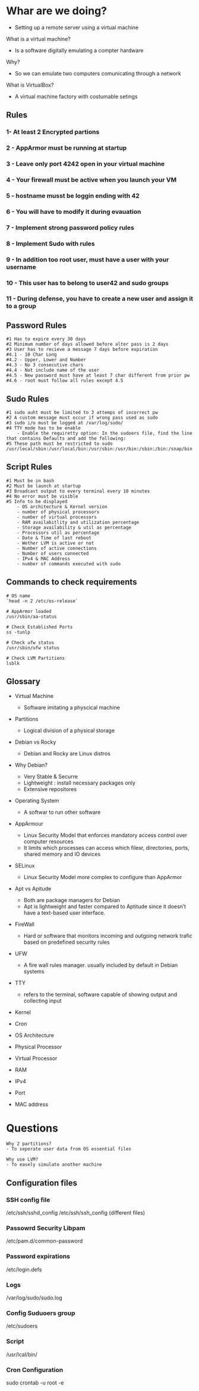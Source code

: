 # Whar are we doing?
- Setting up a remote server using a virtual machine

What is a virtual machine?
- Is a software digitally emulating a compter hardware

Why?
- So we can emulate two computers comunicating through a network

What is VirtualBox?
- A virtual machine factory with costumable setings

## Rules
### 1- At least 2 Encrypted partions
### 2 - AppArmor must be running at startup
### 3 - Leave only port 4242 open in your virtual machine 
### 4 - Your firewall must be active when you launch your VM
### 5 - hostname musst be loggin ending with 42
### 6 - You will have to modify it during evauation
### 7 - Implement strong password policy rules
### 8 - Implement Sudo with rules
### 9 - In addition too root user, must have a user with your username
### 10 - This user has to belong to user42 and sudo groups
### 11 - During defense, you have to create a new user and assign it to a group

## Password Rules
	#1 Has to expire every 30 days
	#2 Minimum number of days allowed before alter pass is 2 days
	#3 User has to recieve a message 7 days before expiration
	#4.1 - 10 Char Long
	#4.2 - Upper, Lower and Number
	#4.3 - No 3 consecutive chars
	#4.4 - Not include name of the user
	#4.5 - New password must have at least 7 char different from prior pw
	#4.6 - root must follow all rules except 4.5

## Sudo Rules
	#1 sudo auht must be limited to 3 attemps of incorrect pw
	#2 A custom message must occur if wrong pass used as sudo
	#3 sudo i/o must be logged at /var/log/sudo/
	#4 TTY mode has to be enable
		- Enable the requiretty option: In the sudoers file, find the line that contains Defaults and add the following:
	#5 These path must be restricted to sudo
	/usr/local/sbin:/usr/local/bin:/usr/sbin:/usr/bin:/sbin:/bin:/snap/bin

## Script Rules
	#1 Must be in bash
	#2 Must be launch at startup
	#3 Broadcast output to every terminal every 10 minutes
	#4 No error must be visible
	#5 Info to be displayed
		- OS architecture & Kernel version
		- number of physical processors
		- number of virtual processors
		- RAM availabitlity and utilization percentage
		- Storage availability & util as percentage
		- Processors util as percentage
		- Date & Time of last reboot
		- Wether LVM is active or not
		- Number of active connections
		- Number of users connected
		- IPv4 & MAC Address
		- number of commands executed with sudo


## Commands to check requirements
	# OS name
	`head -n 2 /etc/os-release`

	# AppArmor loaded
	/usr/sbin/aa-status

	# Check Established Ports
	ss -tunlp

	# Check ufw status
	/usr/sbin/ufw status	

	# Check LVM Partitions
	lsblk

## Glossary

- Virtual Machine
	- Software imitating a physcical machine
 - Partitions
	- Logical division of a physical storage
- Debian vs Rocky
	- Debian and Rocky are Linux distros
- Why Debian?
	- Very Stable & Securre
	- Lightweight : install necessary packages only
	- Extensive repositores

- Operating System
	- A softwar to run other software
- AppArmour
	- Linux Security Model that enforces mandatory access control over computer resources
	- It limits which processes can access which filesr, directories, ports, shared memory and IO devices

- SELinux
	- Linux Security Model more complex to configure than AppArmor

- Apt vs Apitude
	- Both are package managers for Debian
	- Apt is lightweight and faster compared to Aptitude since it doesn’t have a text-based user interface.

- FireWall
	- Hard or software that monitors incoming and outgoing network trafic based on predefined security rules

- UFW
	- A fire wall rules manager. usually included by default in Debian systems

- TTY
	- refers to the terminal, software capable of showing output and collecting input
- Kernel
- Cron
	
- OS Architecture
- Physical Processor
- Virtual Processor
- RAM
- IPv4
- Port
- MAC address

# Questions
	Why 2 partitions?
	- To seperate user data from OS essential files

	Why use LVM?
	- To easely simulate another machine

## Configuration files

### SSH config file
/etc/ssh/sshd_config
/etc/ssh/ssh_config (different files)

### Passowrd Security Libpam
/etc/pam.d/common-password

### Password expirations
/etc/login.defs

### Logs
/var/log/sudo/sudo.log

### Config Suduoers group
/etc/sudoers

### Script
/usr/lcal/bin/

### Cron Configuration
sudo crontab -u root -e
